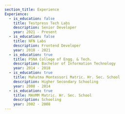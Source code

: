 ```yaml
---
section_title: Experience
Experience:
  - is_education: false
    title: Testpress Tech Labs
    description: Senior Developer
    year: 2021 - Present
  - is_education: false
    title: NFN Labs
    description: Frontend Developer
    year: 2018 - 2021
  - is_education: true
    title: PSNA College of Engg. & Tech.
    description: Bachelor of Information Technology
    year: 2014 - 2018
  - is_education: true
    title: Mahatma Montessori Matric. Hr. Sec. School
    description: Higher Secondary Schooling
    year: 2008 - 2014
  - is_education: true
    title: MAVMM Matric. Hr. Sec. School
    description: Schooling
    year: 2002 - 2008
---
```

